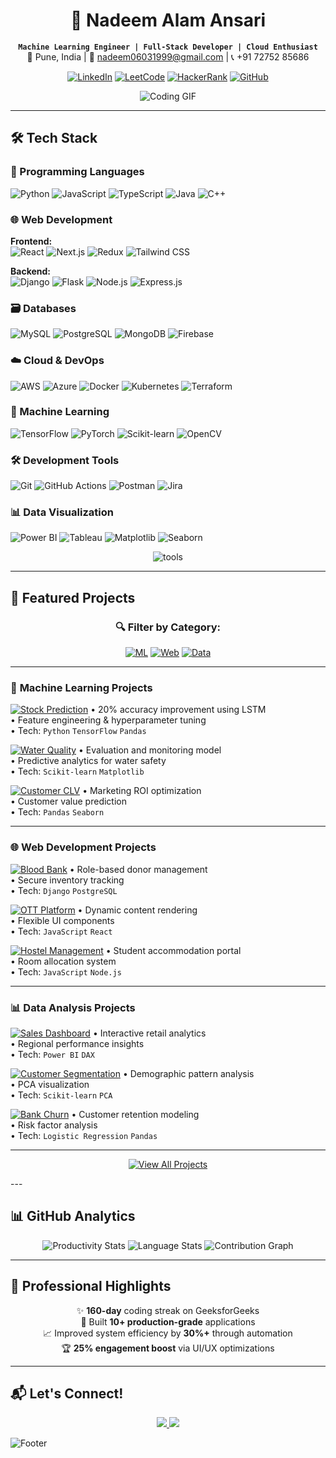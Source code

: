 <div align="center">
  
# 🚀 Nadeem Alam Ansari
**`Machine Learning Engineer | Full-Stack Developer | Cloud Enthusiast`**  
📍 Pune, India | 📧 nadeem06031999@gmail.com | 📞 +91 72752 85686  

[![LinkedIn](https://img.shields.io/badge/LinkedIn-Connect%20Professionally-0A66C2?style=for-the-badge&logo=linkedin)](https://www.linkedin.com/in/nadeem-alam-ansari-1911112a0/)
[![LeetCode](https://img.shields.io/badge/LeetCode-Solve%20Problems-FFA116?style=for-the-badge&logo=leetcode)](https://leetcode.com/nadeem06031999/)
[![HackerRank](https://img.shields.io/badge/HackerRank-Coding%20Challenges-2EC866?style=for-the-badge&logo=hackerrank)](https://www.hackerrank.com/profile/nadeem06031999)
[![GitHub](https://img.shields.io/badge/GitHub-Portfolio-181717?style=for-the-badge&logo=github)](https://github.com/nadeemalamansari?tab=repositories)

![Coding GIF](https://media.giphy.com/media/v1.Y2lkPTc5MGI3NjExeWg1eGx5Z3F6d2N2eWZ6b2JtN2N2a2R5c2VqZGNjY3Z1eGZ5biZlcD12MV9pbnRlcm5hbF9naWZfYnlfaWQmY3Q9Zw/qgQUggAC3Pfv687qPC/giphy.gif)
</div>

---

## 🛠️ Tech Stack

### 📜 Programming Languages
![Python](https://img.shields.io/badge/Python-3776AB?logo=python&logoColor=white&style=for-the-badge)
![JavaScript](https://img.shields.io/badge/JavaScript-F7DF1E?logo=javascript&logoColor=black&style=for-the-badge)
![TypeScript](https://img.shields.io/badge/TypeScript-3178C6?logo=typescript&logoColor=white&style=for-the-badge)
![Java](https://img.shields.io/badge/Java-007396?logo=java&logoColor=white&style=for-the-badge)
![C++](https://img.shields.io/badge/C++-00599C?logo=c%2B%2B&logoColor=white&style=for-the-badge)

### 🌐 Web Development
**Frontend:**  
![React](https://img.shields.io/badge/React-20232A?logo=react&logoColor=61DAFB&style=for-the-badge)
![Next.js](https://img.shields.io/badge/Next.js-000000?logo=next.js&logoColor=white&style=for-the-badge)
![Redux](https://img.shields.io/badge/Redux-764ABC?logo=redux&logoColor=white&style=for-the-badge)
![Tailwind CSS](https://img.shields.io/badge/Tailwind_CSS-06B6D4?logo=tailwind-css&logoColor=white&style=for-the-badge)

**Backend:**  
![Django](https://img.shields.io/badge/Django-092E20?logo=django&logoColor=white&style=for-the-badge)
![Flask](https://img.shields.io/badge/Flask-000000?logo=flask&logoColor=white&style=for-the-badge)
![Node.js](https://img.shields.io/badge/Node.js-339933?logo=node.js&logoColor=white&style=for-the-badge)
![Express.js](https://img.shields.io/badge/Express.js-000000?logo=express&logoColor=white&style=for-the-badge)

### 🗃️ Databases
![MySQL](https://img.shields.io/badge/MySQL-4479A1?logo=mysql&logoColor=white&style=for-the-badge)
![PostgreSQL](https://img.shields.io/badge/PostgreSQL-4169E1?logo=postgresql&logoColor=white&style=for-the-badge)
![MongoDB](https://img.shields.io/badge/MongoDB-47A248?logo=mongodb&logoColor=white&style=for-the-badge)
![Firebase](https://img.shields.io/badge/Firebase-FFCA28?logo=firebase&logoColor=black&style=for-the-badge)

### ☁️ Cloud & DevOps
![AWS](https://img.shields.io/badge/AWS-232F3E?logo=amazon-aws&logoColor=white&style=for-the-badge)
![Azure](https://img.shields.io/badge/Azure-0078D4?logo=microsoft-azure&logoColor=white&style=for-the-badge)
![Docker](https://img.shields.io/badge/Docker-2496ED?logo=docker&logoColor=white&style=for-the-badge)
![Kubernetes](https://img.shields.io/badge/Kubernetes-326CE5?logo=kubernetes&logoColor=white&style=for-the-badge)
![Terraform](https://img.shields.io/badge/Terraform-623CE4?logo=terraform&logoColor=white&style=for-the-badge)

### 🤖 Machine Learning
![TensorFlow](https://img.shields.io/badge/TensorFlow-FF6F00?logo=tensorflow&logoColor=white&style=for-the-badge)
![PyTorch](https://img.shields.io/badge/PyTorch-EE4C2C?logo=pytorch&logoColor=white&style=for-the-badge)
![Scikit-learn](https://img.shields.io/badge/scikit_learn-F7931E?logo=scikit-learn&logoColor=white&style=for-the-badge)
![OpenCV](https://img.shields.io/badge/OpenCV-5C3EE8?logo=opencv&logoColor=white&style=for-the-badge)

### 🛠️ Development Tools
![Git](https://img.shields.io/badge/Git-F05032?logo=git&logoColor=white&style=for-the-badge)
![GitHub Actions](https://img.shields.io/badge/GitHub_Actions-2088FF?logo=github-actions&logoColor=white&style=for-the-badge)
![Postman](https://img.shields.io/badge/Postman-FF6C37?logo=postman&logoColor=white&style=for-the-badge)
![Jira](https://img.shields.io/badge/Jira-0052CC?logo=jira&logoColor=white&style=for-the-badge)

### 📊 Data Visualization
![Power BI](https://img.shields.io/badge/Power_BI-F2C811?logo=powerbi&logoColor=black&style=for-the-badge)
![Tableau](https://img.shields.io/badge/Tableau-E97627?logo=tableau&logoColor=white&style=for-the-badge)
![Matplotlib](https://img.shields.io/badge/Matplotlib-11557C?logo=python&logoColor=white&style=for-the-badge)
![Seaborn](https://img.shields.io/badge/Seaborn-5C3EE8?style=for-the-badge)

<div align="center">
  <img src="https://skillicons.dev/icons?i=linux,bash,vscode,idea,pycharm,eclipse&theme=light" alt="tools" />
</div>

---

## 🚀 Featured Projects

<div align="center">

### 🔍 Filter by Category:
[![ML](https://img.shields.io/badge/-Machine%20Learning-FF6F00?style=flat-square)](#machine-learning)
[![Web](https://img.shields.io/badge/-Web%20Development-61DAFB?style=flat-square)](#web-development)
[![Data](https://img.shields.io/badge/-Data%20Analysis-430098?style=flat-square)](#data-analysis)

</div>

---

### 🤖 <a id="machine-learning"></a>Machine Learning Projects

<div class="projects-grid">

[![Stock Prediction](https://custom-icon-badges.demolab.com/badge/📈_Stock_Prediction-LSTM_Model-27338e?style=for-the-badge&logo=graph-up)](https://github.com/nadeemalamansari/Stock-Price-Prediction-Model-Time-Series-Forecasting-)
• 20% accuracy improvement using LSTM  
• Feature engineering & hyperparameter tuning  
• Tech: `Python` `TensorFlow` `Pandas`

[![Water Quality](https://custom-icon-badges.demolab.com/badge/💧_Water_Quality-ML_Model-00A98F?style=for-the-badge&logo=drop)](https://github.com/nadeemalamansari/water-quality-prediction)
• Evaluation and monitoring model  
• Predictive analytics for water safety  
• Tech: `Scikit-learn` `Matplotlib`

[![Customer CLV](https://custom-icon-badges.demolab.com/badge/📊_Customer_CLV-Prediction_Model-FF69B4?style=for-the-badge&logo=users)](https://github.com/nadeemalamansari/Data-Driven-Marketing-Predicting-Customer-Lifetime-Value-CLV-)
• Marketing ROI optimization  
• Customer value prediction  
• Tech: `Pandas` `Seaborn`

</div>

---

### 🌐 <a id="web-development"></a>Web Development Projects

<div class="projects-grid">

[![Blood Bank](https://custom-icon-badges.demolab.com/badge/🩸_Blood_Bank-Django_System-DD0031?style=for-the-badge&logo=heart)](https://github.com/nadeemalamansari/Blood-Bank-Management-System-Django)
• Role-based donor management  
• Secure inventory tracking  
• Tech: `Django` `PostgreSQL`

[![OTT Platform](https://custom-icon-badges.demolab.com/badge/🎬_OTT_Platform-Responsive_Website-E50914?style=for-the-badge&logo=video)](https://github.com/nadeemalamansari/ott-platforms-website)
• Dynamic content rendering  
• Flexible UI components  
• Tech: `JavaScript` `React`

[![Hostel Management](https://custom-icon-badges.demolab.com/badge/🏠_Hostel_System-JS_Application-F7DF1E?style=for-the-badge&logo=building)](https://github.com/nadeemalamansari/NextGen-Hostel-Management-System)
• Student accommodation portal  
• Room allocation system  
• Tech: `JavaScript` `Node.js`

</div>

---

### 📊 <a id="data-analysis"></a>Data Analysis Projects

<div class="projects-grid">

[![Sales Dashboard](https://custom-icon-badges.demolab.com/badge/📈_Sales_Dashboard-Power_BI-F2C811?style=for-the-badge&logo=powerbi)](https://github.com/nadeemalamansari/Sales-Performance-Dashboard)
• Interactive retail analytics  
• Regional performance insights  
• Tech: `Power BI` `DAX`

[![Customer Segmentation](https://custom-icon-badges.demolab.com/badge/👥_Customer_Segmentation-K_Means-430098?style=for-the-badge&logo=user-groups)](https://github.com/nadeemalamansari/Customer-Segmentation-using-K-Means-Clustering)
• Demographic pattern analysis  
• PCA visualization  
• Tech: `Scikit-learn` `PCA`

[![Bank Churn](https://custom-icon-badges.demolab.com/badge/🏦_Bank_Churn-Prediction_Model-8A2BE2?style=for-the-badge&logo=building-columns)](https://github.com/nadeemalamansari/Skip-to-Main-Bank-Customer-Churn-Model-Using-ML)
• Customer retention modeling  
• Risk factor analysis  
• Tech: `Logistic Regression` `Pandas`

</div>

---

<div align="center">
  
[![View All Projects](https://img.shields.io/badge/VIEW_ALL_PROJECTS-181717?style=for-the-badge&logo=github)](https://github.com/nadeemalamansari?tab=repositories)

</div>
---

## 📊 GitHub Analytics

<div align="center">
  
![Productivity Stats](https://github-readme-stats.vercel.app/api?username=nadeemalamansari&show_icons=true&theme=radical&hide_border=true&include_all_commits=true)
![Language Stats](https://github-readme-stats.vercel.app/api/top-langs/?username=nadeemalamansari&layout=compact&theme=radical&hide_border=true)
![Contribution Graph](https://github-readme-activity-graph.vercel.app/graph?username=nadeemalamansari&theme=react-dark&hide_border=true&area=true)

</div>

---

## 🎯 Professional Highlights

<div align="center">

✨ **160-day** coding streak on GeeksforGeeks  
🚀 Built **10+ production-grade** applications  
📈 Improved system efficiency by **30%+** through automation  
🏆 **25% engagement boost** via UI/UX optimizations  

</div>

---

## 📬 Let's Connect!

<p align="center">
  <a href="mailto:nadeemalamansari7@gmail.com">
    <img src="https://img.shields.io/badge/Email_Me-D14836?style=for-the-badge&logo=gmail&logoColor=white"/>
  </a>
  <a href="https://linkedin.com/in/nadeem-alam-ansari">
    <img src="https://img.shields.io/badge/Let's_Connect-0077B5?style=for-the-badge&logo=linkedin&logoColor=white"/>
  </a>
</p>

![Footer](https://capsule-render.vercel.app/api?type=waving&color=gradient&height=100&section=footer)
